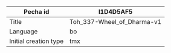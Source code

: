 |Pecha id | I1D4D5AF5
| --- | --- 
|Title | Toh_337-Wheel_of_Dharma-v1 
|Language | bo
|Initial creation type | tmx